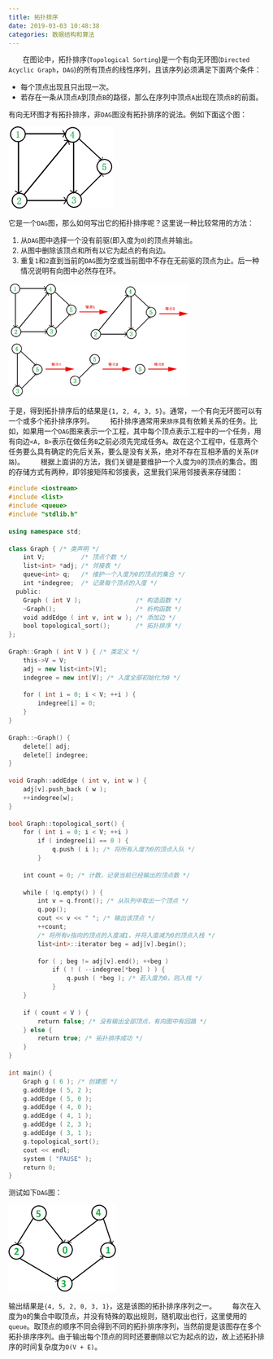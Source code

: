 ```yaml
---
title: 拓扑排序
date: 2019-03-03 10:48:38
categories: 数据结构和算法
---
```

&emsp;&emsp;在图论中，拓扑排序(`Topological Sorting`)是一个有向无环图(`Directed Acyclic Graph`，`DAG`)的所有顶点的线性序列，且该序列必须满足下面两个条件：

- 每个顶点出现且只出现一次。
- 若存在一条从顶点`A`到顶点`B`的路径，那么在序列中顶点`A`出现在顶点`B`的前面。

有向无环图才有拓扑排序，非`DAG`图没有拓扑排序的说法。例如下面这个图：

<img src="./拓扑排序/1.png" height="162" width="206">

它是一个`DAG`图，那么如何写出它的拓扑排序呢？这里说一种比较常用的方法：

1. 从`DAG`图中选择一个没有前驱(即入度为`0`)的顶点并输出。
2. 从图中删除该顶点和所有以它为起点的有向边。
3. 重复`1`和`2`直到当前的`DAG`图为空或当前图中不存在无前驱的顶点为止。后一种情况说明有向图中必然存在环。

<img src="./拓扑排序/2.png" height="224" width="353">

于是，得到拓扑排序后的结果是`{1, 2, 4, 3, 5}`。通常，一个有向无环图可以有一个或多个拓扑排序序列。
&emsp;&emsp;拓扑排序通常用来`排序`具有依赖关系的任务。比如，如果用一个`DAG`图来表示一个工程，其中每个顶点表示工程中的一个任务，用有向边`<A, B>`表示在做任务`B`之前必须先完成任务`A`。故在这个工程中，任意两个任务要么具有确定的先后关系，要么是没有关系，绝对不存在互相矛盾的关系(`环路`)。
&emsp;&emsp;根据上面讲的方法，我们关键是要维护一个入度为`0`的顶点的集合。图的存储方式有两种，即邻接矩阵和邻接表，这里我们采用邻接表来存储图：

``` cpp
#include <iostream>
#include <list>
#include <queue>
#include "stdlib.h"
​
using namespace std;
​
class Graph { /* 类声明 */
    int V;          /* 顶点个数 */
    list<int> *adj; /* 邻接表 */
    queue<int> q;   /* 维护一个入度为0的顶点的集合 */
    int *indegree;  /* 记录每个顶点的入度 */
  public:
    Graph ( int V );               /* 构造函数 */
    ~Graph();                      /* 析构函数 */
    void addEdge ( int v, int w ); /* 添加边 */
    bool topological_sort();       /* 拓扑排序 */
};
​
Graph::Graph ( int V ) { /* 类定义 */
    this->V = V;
    adj = new list<int>[V];
    indegree = new int[V]; /* 入度全部初始化为0 */
​
    for ( int i = 0; i < V; ++i ) {
        indegree[i] = 0;
    }
}
​
Graph::~Graph() {
    delete[] adj;
    delete[] indegree;
}
​
void Graph::addEdge ( int v, int w ) {
    adj[v].push_back ( w );
    ++indegree[w];
}
​
bool Graph::topological_sort() {
    for ( int i = 0; i < V; ++i )
        if ( indegree[i] == 0 ) {
            q.push ( i ); /* 将所有入度为0的顶点入队 */
        }
​
    int count = 0; /* 计数，记录当前已经输出的顶点数 */
​
    while ( !q.empty() ) {
        int v = q.front(); /* 从队列中取出一个顶点 */
        q.pop();
        cout << v << " "; /* 输出该顶点 */
        ++count;
        /* 将所有v指向的顶点的入度减1，并将入度减为0的顶点入栈 */
        list<int>::iterator beg = adj[v].begin();
​
        for ( ; beg != adj[v].end(); ++beg )
            if ( ! ( --indegree[*beg] ) ) {
                q.push ( *beg ); /* 若入度为0，则入栈 */
            }
    }
​
    if ( count < V ) {
        return false; /* 没有输出全部顶点，有向图中有回路 */
    } else {
        return true; /* 拓扑排序成功 */
    }
}
​
int main() {
    Graph g ( 6 ); /* 创建图 */
    g.addEdge ( 5, 2 );
    g.addEdge ( 5, 0 );
    g.addEdge ( 4, 0 );
    g.addEdge ( 4, 1 );
    g.addEdge ( 2, 3 );
    g.addEdge ( 3, 1 );
    g.topological_sort();
    cout << endl;
    system ( "PAUSE" );
    return 0;
}
```

测试如下`DAG`图：

<img src="./拓扑排序/3.png" height="172" width="213">

输出结果是`{4, 5, 2, 0, 3, 1}`，这是该图的拓扑排序序列之一。
&emsp;&emsp;每次在入度为`0`的集合中取顶点，并没有特殊的取出规则，随机取出也行，这里使用的`queue`。取顶点的顺序不同会得到不同的拓扑排序序列，当然前提是该图存在多个拓扑排序序列。由于输出每个顶点的同时还要删除以它为起点的边，故上述拓扑排序的时间复杂度为`O(V + E)`。